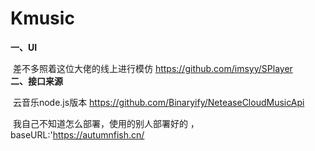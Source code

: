 # Kmusic
**一、UI**

​	差不多照着这位大佬的线上进行模仿 https://github.com/imsyy/SPlayer  
**二、接口来源**

​	云音乐node.js版本 https://github.com/Binaryify/NeteaseCloudMusicApi  

​	我自己不知道怎么部署，使用的别人部署好的 ，baseURL:'https://autumnfish.cn/

